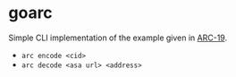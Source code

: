 # goarc

Simple CLI implementation of the example given in [ARC-19](https://arc.algorand.foundation/ARCs/arc-0019).

- `arc encode <cid>`
- `arc decode <asa url> <address>`
